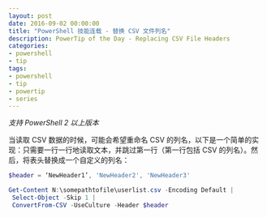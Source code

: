 ```yaml
---
layout: post
date: 2016-09-02 00:00:00
title: "PowerShell 技能连载 - 替换 CSV 文件列名"
description: PowerTip of the Day - Replacing CSV File Headers
categories:
- powershell
- tip
tags:
- powershell
- tip
- powertip
- series
---
```

*支持 PowerShell 2 以上版本*

当读取 CSV 数据的时候，可能会希望重命名 CSV 的列名，以下是一个简单的实现：只需要一行一行地读取文本，并跳过第一行（第一行包括 CSV 的列名）。然后，将表头替换成一个自定义的列名：

```powershell
$header = ‘NewHeader1’, 'NewHeader2', 'NewHeader3'

Get-Content N:\somepathtofile\userlist.csv -Encoding Default |
 Select-Object -Skip 1 |
 ConvertFrom-CSV -UseCulture -Header $header
```

<!--本文国际来源：[Replacing CSV File Headers](http://community.idera.com/powershell/powertips/b/tips/posts/replacing-csv-file-headers)-->

